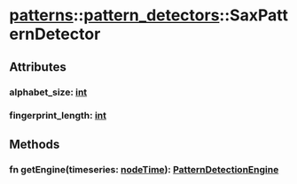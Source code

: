 # [patterns](/libs/patterns/)::[pattern_detectors](/libs/patterns/pattern_detectors/)::SaxPatternDetector

## Attributes

### alphabet_size:&nbsp;[int](/libs/std/core/type.int.md)

### fingerprint_length:&nbsp;[int](/libs/std/core/type.int.md)

## Methods
### fn getEngine(timeseries:&nbsp;[nodeTime](/libs/std/core/type.nodeTime.md)):&nbsp;[PatternDetectionEngine](/libs/patterns/pattern_detectors/type.PatternDetectionEngine.md)<Badge text="abstract" />
